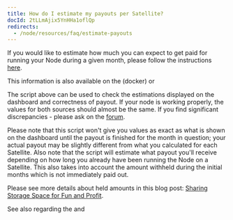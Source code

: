 ```yaml
---
title: How do I estimate my payouts per Satellite?
docId: 2tLLmAjix5YnHHa1oflQp
redirects:
  - /node/resources/faq/estimate-payouts
---
```


If you would like to estimate how much you can expect to get paid for running your Node during a given month, please follow the instructions [here](https://forum.storj.io/t/earnings-calculator-update-2024-07-28-v14-1-0-now-shows-garbage-collection-progress-detailed-earnings-info-and-health-status-of-your-node-including-vetting-progress-and-garbage-collection-status/1794).

This information is also available on the [](docId:3k4V1HFunDWHVso9b1Xt9) (docker) or [](docId:gH4m4hVZ0BkMVAoW_jA2t)

The script above can be used to check the estimations displayed on the dashboard and correctness of payout. If your node is working properly, the values for both sources should almost be the same. If you find significant discrepancies - please ask on the [forum](https://forum.storj.io).

Please note that this script won't give you values as exact as what is shown on the dashboard until the payout is finished for the month in question; your actual payout may be slightly different from what you calculated for each Satellite. Also note that the script will estimate what payout you'll receive depending on how long you already have been running the Node on a Satellite. This also takes into account the amount withheld during the initial months which is not immediately paid out.

Please see more details about held amounts in this blog post: [Sharing Storage Space for Fun and Profit](https://www.storj.io/blog/sharing-storage-space-for-fun-and-profit).

See also [](docId:DVKqtMtnBdZ99gFRWCojP) regarding the [](docId:DVKqtMtnBdZ99gFRWCojP) and [](docId:DVKqtMtnBdZ99gFRWCojP)

